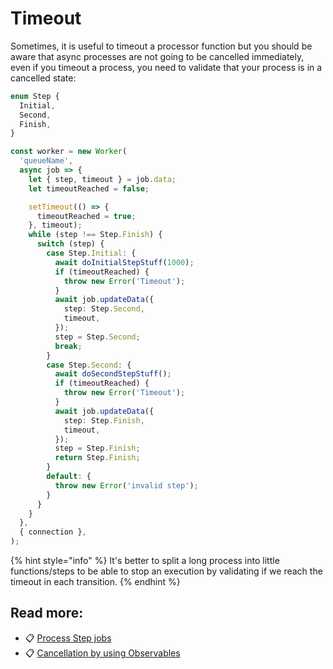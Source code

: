 # Timeout

Sometimes, it is useful to timeout a processor function but you should be aware that async processes are not going to be cancelled immediately, even if you timeout a process, you need to validate that your process is in a cancelled state:

```typescript
enum Step {
  Initial,
  Second,
  Finish,
}

const worker = new Worker(
  'queueName',
  async job => {
    let { step, timeout } = job.data;
    let timeoutReached = false;

    setTimeout(() => {
      timeoutReached = true;
    }, timeout);
    while (step !== Step.Finish) {
      switch (step) {
        case Step.Initial: {
          await doInitialStepStuff(1000);
          if (timeoutReached) {
            throw new Error('Timeout');
          }
          await job.updateData({
            step: Step.Second,
            timeout,
          });
          step = Step.Second;
          break;
        }
        case Step.Second: {
          await doSecondStepStuff();
          if (timeoutReached) {
            throw new Error('Timeout');
          }
          await job.updateData({
            step: Step.Finish,
            timeout,
          });
          step = Step.Finish;
          return Step.Finish;
        }
        default: {
          throw new Error('invalid step');
        }
      }
    }
  },
  { connection },
);
```

{% hint style="info" %}
It's better to split a long process into little functions/steps to be able to stop an execution by validating if we reach the timeout in each transition.
{% endhint %}

## Read more:

- 📋 [Process Step jobs](./process-step-jobs.md)
- 📋 [Cancellation by using Observables](../bullmq-pro/observables/cancelation.md)
